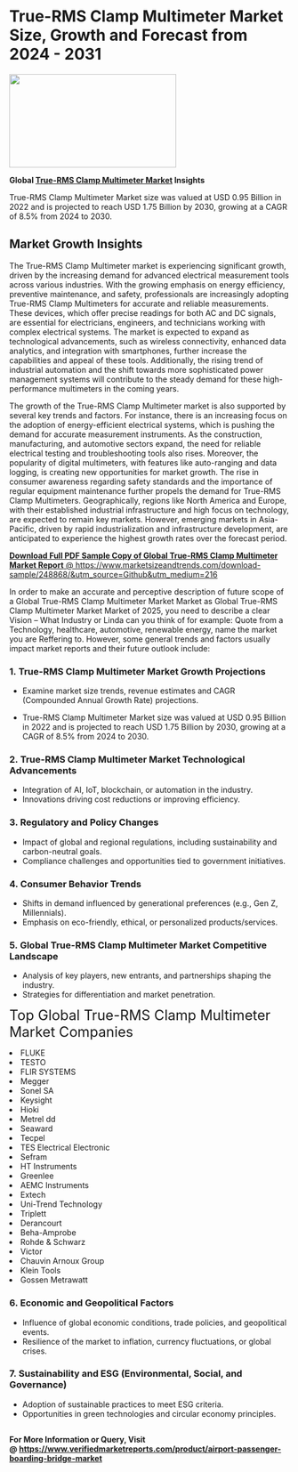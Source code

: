 <H1>True-RMS Clamp Multimeter Market Size, Growth and Forecast from 2024 - 2031</H1><img class="aligncenter size-medium wp-image-584254" src="https://thirdeyenews.in/wp-content/uploads/2024/09/Global-Market-Research-300x168.jpeg" alt="" width="300" height="168" /><p><strong>Global&nbsp;<a href="https://www.marketsizeandtrends.com/download-sample/248868/&amp;utm_source=Github&utm_medium=216">True-RMS Clamp Multimeter Market</a> Insights</strong></p><p>True-RMS Clamp Multimeter Market size was valued at USD 0.95 Billion in 2022 and is projected to reach USD 1.75 Billion by 2030, growing at a CAGR of 8.5% from 2024 to 2030.</p><p><h2>Market Growth Insights</h2> <p>The True-RMS Clamp Multimeter market is experiencing significant growth, driven by the increasing demand for advanced electrical measurement tools across various industries. With the growing emphasis on energy efficiency, preventive maintenance, and safety, professionals are increasingly adopting True-RMS Clamp Multimeters for accurate and reliable measurements. These devices, which offer precise readings for both AC and DC signals, are essential for electricians, engineers, and technicians working with complex electrical systems. The market is expected to expand as technological advancements, such as wireless connectivity, enhanced data analytics, and integration with smartphones, further increase the capabilities and appeal of these tools. Additionally, the rising trend of industrial automation and the shift towards more sophisticated power management systems will contribute to the steady demand for these high-performance multimeters in the coming years.</p> <p><a href="#"></a></p> <p>The growth of the True-RMS Clamp Multimeter market is also supported by several key trends and factors. For instance, there is an increasing focus on the adoption of energy-efficient electrical systems, which is pushing the demand for accurate measurement instruments. As the construction, manufacturing, and automotive sectors expand, the need for reliable electrical testing and troubleshooting tools also rises. Moreover, the popularity of digital multimeters, with features like auto-ranging and data logging, is creating new opportunities for market growth. The rise in consumer awareness regarding safety standards and the importance of regular equipment maintenance further propels the demand for True-RMS Clamp Multimeters. Geographically, regions like North America and Europe, with their established industrial infrastructure and high focus on technology, are expected to remain key markets. However, emerging markets in Asia-Pacific, driven by rapid industrialization and infrastructure development, are anticipated to experience the highest growth rates over the forecast period.</p> <p><a href="#"></p><p><span class=""><strong>Download Full PDF Sample Copy of Global True-RMS Clamp Multimeter Market Report</strong> @ <a href="https://www.marketsizeandtrends.com/download-sample/248868/&amp;utm_source=Github&utm_medium=216" target="_blank">https://www.marketsizeandtrends.com/download-sample/248868/&amp;utm_source=Github&utm_medium=216</a></span></p><p>In order to make an accurate and perceptive description of future scope of a Global&nbsp;True-RMS Clamp Multimeter Market Market as Global&nbsp;True-RMS Clamp Multimeter Market Market of 2025, you need to describe a clear Vision &ndash; What Industry or Linda can you think of for example: Quote from a Technology, healthcare, automotive, renewable energy, name the market you are Reffering to. However, some general trends and factors usually impact market reports and their future outlook include:</p><h3>1.&nbsp;<strong>True-RMS Clamp Multimeter Market Growth Projections</strong></h3><ul><li>Examine market size trends, revenue estimates and CAGR (Compounded Annual Growth Rate) projections.</li><li><p>True-RMS Clamp Multimeter Market size was valued at USD 0.95 Billion in 2022 and is projected to reach USD 1.75 Billion by 2030, growing at a CAGR of 8.5% from 2024 to 2030.</p></li></ul><h3>2.&nbsp;<strong>True-RMS Clamp Multimeter Market Technological Advancements</strong></h3><ul><li>Integration of AI, IoT, blockchain, or automation in the industry.</li><li>Innovations driving cost reductions or improving efficiency.</li></ul><h3>3.&nbsp;<strong>Regulatory and Policy Changes</strong></h3><ul><li>Impact of global and regional regulations, including sustainability and carbon-neutral goals.</li><li>Compliance challenges and opportunities tied to government initiatives.</li></ul><h3>4.&nbsp;<strong>Consumer Behavior Trends</strong></h3><ul><li>Shifts in demand influenced by generational preferences (e.g., Gen Z, Millennials).</li><li>Emphasis on eco-friendly, ethical, or personalized products/services.</li></ul><h3>5.&nbsp;<strong>Global True-RMS Clamp Multimeter Market Competitive Landscape</strong></h3><ul><li>Analysis of key players, new entrants, and partnerships shaping the industry.</li><li>Strategies for differentiation and market penetration.</li></ul><p data-pm-slice="1 1 []"><span style="color: inherit; font-family: inherit; font-size: 25px;">Top Global True-RMS Clamp Multimeter Market Companies</span></p><div class="" data-test-id=""><p><li>FLUKE</li><li> TESTO</li><li> FLIR SYSTEMS</li><li> Megger</li><li> Sonel SA</li><li> Keysight</li><li> Hioki</li><li> Metrel dd</li><li> Seaward</li><li> Tecpel</li><li> TES Electrical Electronic</li><li> Sefram</li><li> HT Instruments</li><li> Greenlee</li><li> AEMC Instruments</li><li> Extech</li><li> Uni-Trend Technology</li><li> Triplett</li><li> Derancourt</li><li> Beha-Amprobe</li><li> Rohde & Schwarz</li><li> Victor</li><li> Chauvin Arnoux Group</li><li> Klein Tools</li><li> Gossen Metrawatt</li></p></div><h3>6.&nbsp;<strong>Economic and Geopolitical Factors</strong></h3><ul><li>Influence of global economic conditions, trade policies, and geopolitical events.</li><li>Resilience of the market to inflation, currency fluctuations, or global crises.</li></ul><h3>7.&nbsp;<strong>Sustainability and ESG (Environmental, Social, and Governance)</strong></h3><ul><li>Adoption of sustainable practices to meet ESG criteria.</li><li>Opportunities in green technologies and circular economy principles.</li></ul><h2><strong style="font-size: 14px;">For More Information or Query, Visit @&nbsp;</strong><a style="background-color: #ffffff; font-size: 14px;" href="https://www.marketsizeandtrends.com/report/true-rms-clamp-multimeter-market/" target="_blank">https://www.verifiedmarketreports.com/product/airport-passenger-boarding-bridge-market</a></h2>
